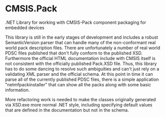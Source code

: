 # CMSIS.Pack
.NET Library for working with CMSIS-Pack component packaging for embedded devices

This library is still in the early stages of development and includes a robust SemanticVersion parser that can handle many of the non-conformant real world pack description files. There are unfortunately a number of real world PDSC files published that don't fully conform to the published XSD. Furthermore the official HTML documentation include with CMSIS itself is not consistent with the officially published Pack.XSD file. Thus, this library has to do some dancing to resolve such ambiguities and can't just rely on a validating XML parser and the official schema. At this point in time it can parse all of the currently published PDSC files, there is a simple application "netmfpackinstaller" that can show all the packs along with some basic information. 

More refactoring work is needed to make the classes originally generated via XSD.exe more normal .NET style, including specifying default values that are defined in the documentation but not in the schema.
